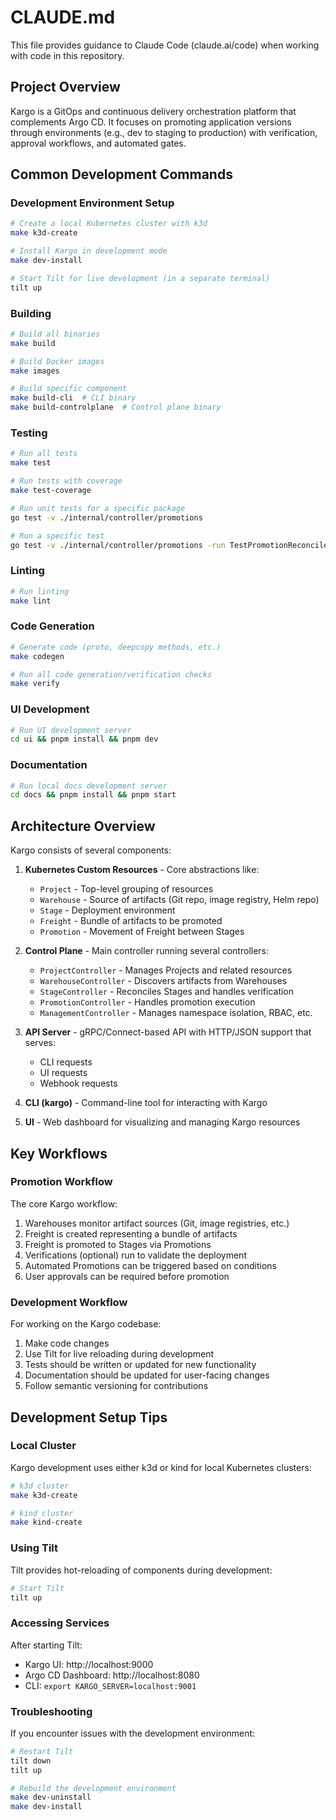 # CLAUDE.md

This file provides guidance to Claude Code (claude.ai/code) when working with code in this repository.

## Project Overview

Kargo is a GitOps and continuous delivery orchestration platform that complements Argo CD. It focuses on promoting application versions through environments (e.g., dev to staging to production) with verification, approval workflows, and automated gates.

## Common Development Commands

### Development Environment Setup

```bash
# Create a local Kubernetes cluster with k3d
make k3d-create

# Install Kargo in development mode
make dev-install

# Start Tilt for live development (in a separate terminal)
tilt up
```

### Building

```bash
# Build all binaries
make build

# Build Docker images
make images

# Build specific component
make build-cli  # CLI binary
make build-controlplane  # Control plane binary
```

### Testing

```bash
# Run all tests
make test

# Run tests with coverage
make test-coverage

# Run unit tests for a specific package
go test -v ./internal/controller/promotions

# Run a specific test
go test -v ./internal/controller/promotions -run TestPromotionReconciler_Reconcile
```

### Linting

```bash
# Run linting
make lint
```

### Code Generation

```bash
# Generate code (proto, deepcopy methods, etc.)
make codegen

# Run all code generation/verification checks
make verify
```

### UI Development

```bash
# Run UI development server
cd ui && pnpm install && pnpm dev
```

### Documentation

```bash
# Run local docs development server
cd docs && pnpm install && pnpm start
```

## Architecture Overview

Kargo consists of several components:

1. **Kubernetes Custom Resources** - Core abstractions like:
   - `Project` - Top-level grouping of resources
   - `Warehouse` - Source of artifacts (Git repo, image registry, Helm repo)
   - `Stage` - Deployment environment
   - `Freight` - Bundle of artifacts to be promoted 
   - `Promotion` - Movement of Freight between Stages

2. **Control Plane** - Main controller running several controllers:
   - `ProjectController` - Manages Projects and related resources
   - `WarehouseController` - Discovers artifacts from Warehouses
   - `StageController` - Reconciles Stages and handles verification
   - `PromotionController` - Handles promotion execution
   - `ManagementController` - Manages namespace isolation, RBAC, etc.

3. **API Server** - gRPC/Connect-based API with HTTP/JSON support that serves:
   - CLI requests
   - UI requests
   - Webhook requests

4. **CLI (kargo)** - Command-line tool for interacting with Kargo

5. **UI** - Web dashboard for visualizing and managing Kargo resources

## Key Workflows

### Promotion Workflow

The core Kargo workflow:

1. Warehouses monitor artifact sources (Git, image registries, etc.)
2. Freight is created representing a bundle of artifacts
3. Freight is promoted to Stages via Promotions
4. Verifications (optional) run to validate the deployment
5. Automated Promotions can be triggered based on conditions
6. User approvals can be required before promotion

### Development Workflow

For working on the Kargo codebase:

1. Make code changes
2. Use Tilt for live reloading during development
3. Tests should be written or updated for new functionality
4. Documentation should be updated for user-facing changes
5. Follow semantic versioning for contributions

## Development Setup Tips

### Local Cluster

Kargo development uses either k3d or kind for local Kubernetes clusters:

```bash
# k3d cluster
make k3d-create

# kind cluster
make kind-create
```

### Using Tilt

Tilt provides hot-reloading of components during development:

```bash
# Start Tilt
tilt up
```

### Accessing Services

After starting Tilt:
- Kargo UI: http://localhost:9000
- Argo CD Dashboard: http://localhost:8080
- CLI: `export KARGO_SERVER=localhost:9001`

### Troubleshooting

If you encounter issues with the development environment:

```bash
# Restart Tilt
tilt down
tilt up

# Rebuild the development environment
make dev-uninstall
make dev-install
```